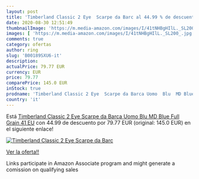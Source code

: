 ```yaml
---
layout: post
title: 'Timberland Classic 2 Eye  Scarpe da Barc al 44.99 % de descuento'
date: 2020-08-30 12:51:49
thumbnailImage: 'https://m.media-amazon.com/images/I/41tNHBgHIlL._SL200_.jpg'
images: [ 'https://m.media-amazon.com/images/I/41tNHBgHIlL._SL200_.jpg' ]
comments: true
category: ofertas
author: ring
slug: 'B00189SXU6-it'
description:
actualPrice: 79.77 EUR
currency: EUR
price: 79.77
comparePrice: 145.0 EUR
inStock: true
prodname: 'Timberland Classic 2 Eye  Scarpe da Barca Uomo  Blu  MD Blue Full Grain   41 EU'
country: 'it'
---
```


Está [Timberland Classic 2 Eye  Scarpe da Barca Uomo  Blu  MD Blue Full Grain   41 EU](https://www.amazon.it/dp/B00189SXU6/?tag=tolees00-21) con 44.99 de descuento por 79.77 EUR (original: 145.0 EUR) en el siguiente enlace!

[![Timberland Classic 2 Eye  Scarpe da Barc](https://m.media-amazon.com/images/I/41tNHBgHIlL._SL200_.jpg)](https://www.amazon.it/dp/B00189SXU6/?tag=tolees00-21)

[Ver la oferta!!](https://www.amazon.it/dp/B00189SXU6/?tag=tolees00-21)

Links participate in Amazon Associate program and might generate a comission on qualifying sales


